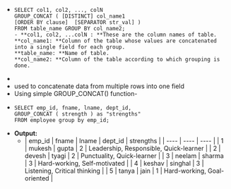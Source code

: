 - ```
  SELECT col1, col2, ..., colN
  GROUP_CONCAT ( [DISTINCT] col_name1 
  [ORDER BY clause]  [SEPARATOR str_val] ) 
  FROM table_name GROUP BY col_name2;
  - **col1, col2, ...colN : **These are the column names of table.
  **col_name1: **Column of the table whose values are concatenated into a single field for each group.
  **table_name: **Name of table.
  **col_name2: **Column of the table according to which grouping is done.
  ```
-
- used to concatenate data from multiple rows into one field
- Using simple GROUP_CONCAT() function-
- ```
  SELECT emp_id, fname, lname, dept_id, 
  GROUP_CONCAT ( strength ) as "strengths" 
  FROM employee group by emp_id;
  ```
- **Output:**
	- | emp_id | fname | lname | dept_id | strengths |
	  | ---- | ---- | ---- |
	  | 1 | mukesh | gupta | 2 | Leadership, Responsible, Quick-learner |
	  | 2 | devesh | tyagi | 2 | Punctuality, Quick-learner |
	  | 3 | neelam | sharma | 3 | Hard-working, Self-motivated |
	  | 4 | keshav | singhal | 3 | Listening, Critical thinking |
	  | 5 | tanya | jain | 1 | Hard-working, Goal-oriented |